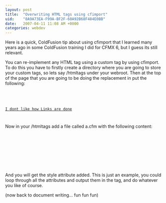 ```yaml
---
layout: post
title:  "Overwriting HTML tags using cfimport"
uid:	"8A9A73EA-F99A-BF2F-60A92B68F484E0BB"
date:   2007-04-11 11:08 AM +0000
categories: webdev
---
```

Here is a quick, ColdFusion tip about using cfimport that I learned many years ago in some ColdFusion training I did for CFMX 6, but I guess its still relevant.

You can re-implement any HTML tag using a custom tag by using cfimport. To do this you have to firstly create a directory where you are going to store your custom tags, so lets say /htmltags under your webroot. Then at the top of the page that you are going to be doing the replacement in put the following:

<code>
<cfimport prefix="" taglib="/htmltags">

<a href="somelink">I dont like how Links are done</a>

</code>

Now in your /htmltags add a file called a.cfm with the following content:

<code>
<cfparam name="attributes.href" default="">
<cfif ThisTag.executionmode IS "start">
<a href="<cfoutput>#attributes.href#</cfoutput>" style="overWrittenStyle">
</cfif>
<cfif ThisTag.executionmode IS "end">
</a>
</cfif>
</code>

And you will get the style attribute added. This is just an example, you could loop through all the attributes and output them in the tag, and do whatever you like of course.

(now back to document writing... fun fun fun)